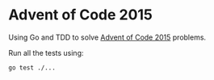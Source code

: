 # Advent of Code 2015

Using Go and TDD to solve [Advent of Code 2015](https://adventofcode.com/2015) problems.

Run all the tests using:
```
go test ./...
```